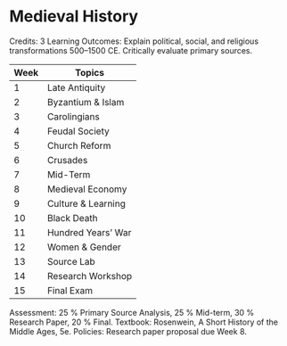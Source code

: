 # Medieval History

Credits: 3
Learning Outcomes:
Explain political, social, and religious transformations 500–1500 CE.
Critically evaluate primary sources.

| Week | Topics             |
| ---- | ------------------ |
| 1    | Late Antiquity     |
| 2    | Byzantium & Islam  |
| 3    | Carolingians       |
| 4    | Feudal Society     |
| 5    | Church Reform      |
| 6    | Crusades           |
| 7    | Mid-Term           |
| 8    | Medieval Economy   |
| 9    | Culture & Learning |
| 10   | Black Death        |
| 11   | Hundred Years’ War |
| 12   | Women & Gender     |
| 13   | Source Lab         |
| 14   | Research Workshop  |
| 15   | Final Exam         |

Assessment: 25 % Primary Source Analysis, 25 % Mid-term, 30 % Research Paper, 20 % Final.
Textbook: Rosenwein, A Short History of the Middle Ages, 5e.
Policies: Research paper proposal due Week 8.